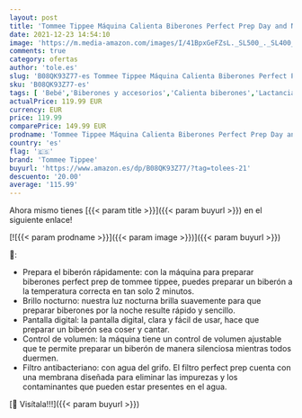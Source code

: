 ```yaml
---
layout: post
title: 'Tommee Tippee Máquina Calienta Biberones Perfect Prep Day and Night  Negro'
date: 2021-12-23 14:54:10
image: 'https://m.media-amazon.com/images/I/41BpxGeFZsL._SL500_._SL400_.jpg'
comments: true
category: ofertas
author: 'tole.es'
slug: 'B08QK93Z77-es Tommee Tippee Máquina Calienta Biberones Perfect Prep Day...'
sku: 'B08QK93Z77-es'
tags: [ 'Bebé','Biberones y accesorios','Calienta biberones','Lactancia y alimentación','biberones','tommee','tommee tippee', ]
actualPrice: 119.99 EUR
currency: EUR
price: 119.99
comparePrice: 149.99 EUR
prodname: 'Tommee Tippee Máquina Calienta Biberones Perfect Prep Day and Night  Negro'
country: 'es'
flag: '🇪🇸'
brand: 'Tommee Tippee'
buyurl: 'https://www.amazon.es/dp/B08QK93Z77/?tag=tolees-21'
descuento: '20.00'
average: '115.99'
---
```


Ahora mismo tienes [{{< param title >}}]({{< param buyurl >}}) en el siguiente enlace!

[![{{< param prodname >}}]({{< param image >}})]({{< param buyurl >}})

🔎:

- Prepara el biberón rápidamente: con la máquina para preparar biberones perfect prep de tommee tippee, puedes preparar un biberón a la temperatura correcta en tan solo 2 minutos.
- Brillo nocturno: nuestra luz nocturna brilla suavemente para que preparar biberones por la noche resulte rápido y sencillo.
- Pantalla digital: la pantalla digital, clara y fácil de usar, hace que preparar un biberón sea coser y cantar.
- Control de volumen: la máquina tiene un control de volumen ajustable que te permite preparar un biberón de manera silenciosa mientras todos duermen.
- Filtro antibacteriano: con agua del grifo. El filtro perfect prep cuenta con una membrana diseñada para eliminar las impurezas y los contaminantes que pueden estar presentes en el agua.

[🛒 Visítala!!!]({{< param buyurl >}})

